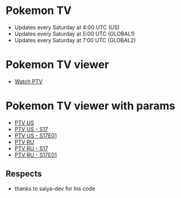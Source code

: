 # Pokemon TV

- Updates every Saturday at 4:00 UTC (US)
- Updates every Saturday at 5:00 UTC (GLOBAL1)
- Updates every Saturday at 7:00 UTC (GLOBAL2)

# Pokemon TV viewer

- [Watch PTV](https://poke-tv.vercel.app/)

# Pokemon TV viewer with params

- [PTV US](https://poke-tv.vercel.app/#/us/)
- [PTV US - S17](https://poke-tv.vercel.app/#/us/channel?id=season17)
- [PTV US - S17E01](https://poke-tv.vercel.app/#/us/video?id=197326d3a7f947b68a77440ab3cb4591)
- [PTV RU](https://poke-tv.vercel.app/#/ru/)
- [PTV RU - S17](https://poke-tv.vercel.app/#/ru/channel?id=season17)
- [PTV RU - S17E01](https://poke-tv.vercel.app/#/ru/video?id=526ce5a953ab49688deeaa7bebcc2f1d)

## Respects

- thanks to saiya-dev for his code
